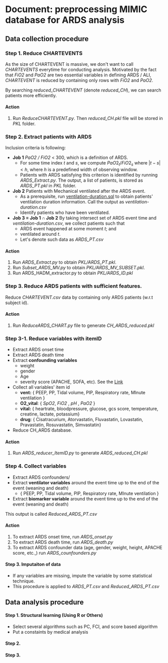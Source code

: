 # Document: preprocessing MIMIC database for ARDS analysis  

## Data collection procedure 

### Step 1. Reduce CHARTEVENTS

As the size of CHARTEVENT is massive, we don't want to call _CHARTEVENTS_ everytime for conducting analysis. Motivated by the fact that _FiO2_ and _PaO2_ are two essential variables in defining ARDS / ALI, _CHARTEVENT_ is reduced by containing only rows with _FiO2_ and _PaO2_.

By searching *reduced_CHARTEVENT* (denote *reduced_CH*), we can search patients more efficiently.

#### Action  

1. Run *ReduceCHARTEVENT.py*. Then *reduced_CH.pkl* file will be stored in *PKL* folder. 




### Step 2. Extract patients with ARDS 

Inclusion criteria is following: 

* **Job 1** _PaO2 / FiO2_ < 300, which is a definition of ARDS. 
  * For some time index $t$ and $s$, we compute $PaO2_t / FiO2_s$ where $|t-s | < h$, where $h$ is a predefined width of observing window.
  * Patients with ARDS satisfying this criterion is identified by running *ARDS_Extract.py*. The output, a list of patients, is stored as *ARDS_PT.pkl* in *PKL* folder. 
* **Job 2** Patients with Mechanical ventilated after the ARDS event. 
  * As a prerequisite, run [ventilation-duration.sql](https://github.com/MIT-LCP/mimic-code/blob/master/concepts/durations/ventilation-durations.sql) to obtain patients' ventilation duration information.  Call the output as *ventilation-duration.csv*
  * Identify patients who have been ventilated. 
* **Job 3 = Job 1 $\cap$ Job 2**   By taking intersect set of ARDS event time and *ventilation-duration.csv*, we collect patients such that 
  * ARDS event happened at some moment $t$; and 
  * ventilated around $t$. 
  * Let's denote such data as *ARDS_PT.csv*



#### Action

1. Run *ARDS_Extract.py* to obtain *PKL/ARDS_PT.pkl*.
2. Run *Subset_ARDS_MV.py* to obtain *PKL/ARDS_MV_SUBSET.pkl*.
3. Run ARDS_HADM_extractor.py to obtain *PKL/ARDS_ID.pkl*




### Step 3. Reduce ARDS patients with sufficient features.

Reduce *CHARTEVENT.csv* data by containing only ARDS patients (w.r.t subject id).

#### Action

1. Run *ReduceARDS_CHART.py* file to generate *CH_ARDS_reduced.pkl*




### Step 3-1. Reduce variables with itemID  

* Extract ARDS onset time
* Extract ARDS death time 
* Extract **confounding variables**
  - weight 
  - gender 
  - Age
  - severity score (APACHE, SOFA, etc). See the [Link](https://github.com/MIT-LCP/mimic-code/tree/master/concepts/severityscores)
* Collect all variables' item id 
  * **vent:** { PEEP, PP, Tidal volume, PIP, Respiratory rate, MInute ventilation } 
  * **O2_vital**: { *SpO2*, *FiO2* , *pH* , *PaO2*  }
  * **vital:** { heartrate, bloodpressure, glucose, gcs score, temperature, creatine, lactate, potassium}
  * **drug**: { Cisatracurium, Atorvastatin, Fluvastatin, Lovastatin, Pravastatin, Rosuvastatin, Simvastatin}
* Reduce CH_ARDS database. 


#### Action 

1. Run *ARDS_reducer_ItemID.py* to generate *ARDS_reduced_CH.pkl* 



### Step 4. Collect variables 

* Extract ARDS confounders/ 
* Extract **ventilator variables** around the event time up to the end of the event (weaning and death)
  * { PEEP, PP, Tidal volume, PIP, Respiratory rate, MInute ventilation } 
* Extract **biomarker variable** around the event time up to the end of the event (weaning and death)



This output is called *Reduced_ARDS_PT.csv*



#### Action

1. To extract ARDS onset time, run *ARDS_onset.py*
2. To extract ARDS death time, run *ARDS_death.py* 
3. To extract ARDS confounder data (age, gender, weight, height, APACHE score, etc.,) run *ARDS_counfounders.py* 





#### Step 3. Imputaiton of data

* If any variables are missing, impute the variable by some statistical technique. 
* This procedure is applied to *ARDS_PT.csv* and *Reduced_ARDS_PT.csv*



## Data analysis procedure 

#### Step 1. Structural learning (Using R or Others) 

* Select several algorithms such as PC, FCI, and score based algorithm 
* Put a constaints by medical analysis 

#### Step 2.  

#### Step 3. 

